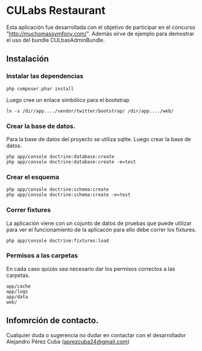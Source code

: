 CULabs Restaurant
========================

Esta aplicación fue desarrollada con el objetivo de participar en el concurso "http://muchomassymfony.com/". Además sirve de ejemplo para demostrar el uso del bundle CULbasAdminBundle.

Instalación
----------------------------------

### Instalar las dependencias

    php composer.phar install

Luego cree un enlace simbólico para el bootstrap

    ln -s /dir/app..../vendor/twitter/bootstrap/ /dir/app..../web/

### Crear la base de datos.
Para la base de datos del proyecto se utiliza sqlite. Luego crear la base de datos.

    php app/console doctrine:database:create
    php app/console doctrine:database:create -e=test

### Crear el esquema

    php app/console doctrine:schema:create
    php app/console doctrine:schema:create -e=test

### Correr fixtures
La aplicación viene con un cojunto de datos de pruebas que puede utilizar para ver el funcionamiento de la aplicacón para ello debe correr los fixtures.

    php app/console doctrine:fixtures:load

### Permisos a las carpetas
En cada caso quizás sea necesario dar los permisos correctos a las carpetas.

    app/cache
    app/logs
    app/data
    web/

Infomrción de contacto.
----------------------------------
Cualquier duda o sugerencia no dudar en contactar con el desarrollador Alejandro Pérez Cuba (aprezcuba24@gmail.com)